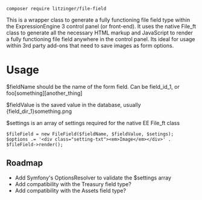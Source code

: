 ```
composer require litzinger/file-field
```

This is a wrapper class to generate a fully functioning file field type within the ExpressionEngine 3 control panel (or front-end). It uses the native File_ft class to generate all the necessary HTML markup and JavaScript to render a fully functioning file field anywhere in the control panel. Its ideal for usage within 3rd party add-ons that need to save images as form options.
# Usage

$fieldName should be the name of the form field. Can be field_id_1, or foo[something][another_thing]

$fieldValue is the saved value in the database, usually {field_dir_1}something.png
 
$settings is an array of settings required for the native EE File_ft class

```
$fileField = new FileField($fieldName, $fieldValue, $setings);
$options .= '<div class="setting-txt"><em>Image</em></div>' . $fileField->render();
```

## Roadmap

- Add Symfony's OptionsResolver to validate the $settings array
- Add compatibility with the Treasury field type?
- Add compatibility with the Assets field type?
